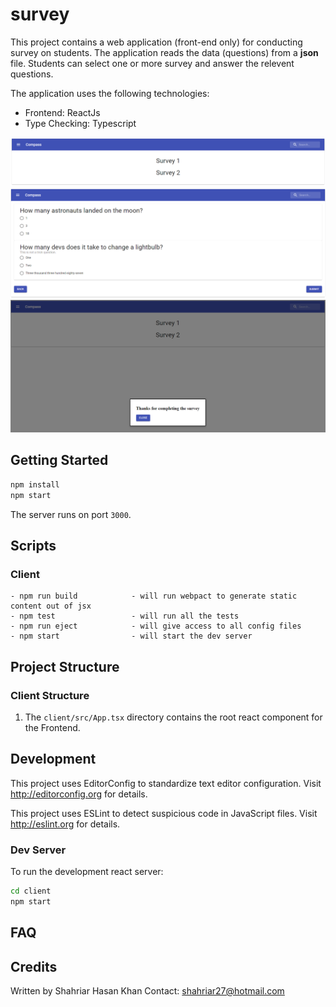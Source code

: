 # survey

This project contains a web application (front-end only) for conducting survey on students. The application reads the data (questions) from a <b>json</b> file. Students can select one or more survey and answer the relevent questions.

The application uses the following technologies:

- Frontend: ReactJs
- Type Checking: Typescript

<img src="images/surveyList.PNG">
<img src="images/questions.PNG">
<img src="images/submitted.PNG">

## Getting Started

```bash
npm install
npm start
```

The server runs on port `3000`.

## Scripts

### Client

```
- npm run build            - will run webpact to generate static content out of jsx
- npm test                 - will run all the tests
- npm run eject            - will give access to all config files
- npm start                - will start the dev server
```

## Project Structure

### Client Structure

1. The `client/src/App.tsx` directory contains the root react component for the Frontend.

## Development

This project uses EditorConfig to standardize text editor configuration.
Visit http://editorconfig.org for details.

This project uses ESLint to detect suspicious code in JavaScript files.
Visit http://eslint.org for details.

### Dev Server

To run the development react server:

```bash
cd client
npm start
```

## FAQ

## Credits

Written by Shahriar Hasan Khan
Contact: shahriar27@hotmail.com

